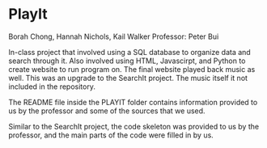 # PlayIt
Borah Chong, Hannah Nichols, Kail Walker
Professor: Peter Bui

In-class project that involved using a SQL database to organize data and search through it. Also involved using HTML, Javascirpt, and Python to create website to run program on. The final website played back music as well. This was an upgrade to the SearchIt project. The music itself it not included in the repository. 

The README file inside the PLAYIT folder contains information provided to us by the professor and some of the sources that we used. 

Similar to the SearchIt project, the code skeleton was provided to us by the professor, and the main parts of the code were filled in by us. 

